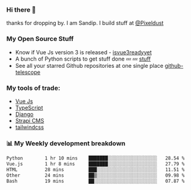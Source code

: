 ### Hi there 👋

thanks for dropping by.
I am Sandip. I build stuff at [@Pixeldust](github.com/pixeldust-in/)

###  **My Open Source Stuff**

 - Know if Vue Js version 3 is released -  [isvue3readyyet](https://github.com/sandiprb/isvue3readyyet)
 - A bunch of Python scripts to get stuff done 💤 💤 [stuff](https://github.com/sandiprb/stuff)
 - See all your starred Github repositories at one single place [github-telescope](https://github.com/sandiprb/github-telescope)



###  **My tools of trade:**
 - [Vue Js](https://github.com/vuejs/vue/)
 - [TypeScript](https://github.com/microsoft/TypeScript)
 - [Django](github.com/django/django)
 - [Strapi CMS](github.com/strapi/strapi)
 - [tailwindcss](https://github.com/tailwindlabs/tailwindcss)


###  📊 **My Weekly development breakdown**
<!--START_SECTION:waka-->

```txt
Python        1 hr 10 mins    ███████░░░░░░░░░░░░░░░░░░   28.54 %
Vue.js        1 hr 8 mins     ███████░░░░░░░░░░░░░░░░░░   27.79 %
HTML          28 mins         ███░░░░░░░░░░░░░░░░░░░░░░   11.51 %
Other         24 mins         ██▒░░░░░░░░░░░░░░░░░░░░░░   09.98 %
Bash          19 mins         ██░░░░░░░░░░░░░░░░░░░░░░░   07.87 %
```

<!--END_SECTION:waka-->
